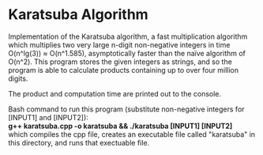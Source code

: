 # Karatsuba Algorithm
Implementation of the Karatsuba algorithm, a fast multiplication algorithm which multiplies two very large n-digit non-negative integers in time O(n^lg(3)) ≈ O(n^1.585), asymptotically faster than the naïve algorithm of O(n^2). This program stores the given integers as strings, and so the program is able to calculate products containing up to over four million digits. <br/>

The product and computation time are printed out to the console.

Bash command to run this program (substitute non-negative integers for [INPUT1] and [INPUT2]):<br/>
**g++ karatsuba.cpp -o karatsuba && ./karatsuba [INPUT1] [INPUT2]**<br/>
which compiles the cpp file, creates an executable file called "karatsuba" in this directory, and runs that exectuable file.
